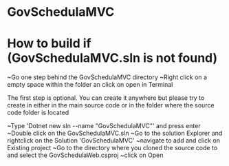 # GovSchedulaMVC

# How to build if (GovSchedulaMVC.sln is not found)
~Go one step behind the GovSchedulaMVC directory
~Right click on a empty space within the folder an click on open in Terminal

The first step is optional. You can create it anywhere but please try to create in either in the main source code or in the folder where the source code folder is located

~Type 'Dotnet new sln --name "GovSchedulaMVC"' and press enter
~Double click on the GovSchedulaMVC.sln
~Go to the solution Explorer and rightclick on the Solution 'GovSchedulaMVC'
~navigate to add and click on Existing project
~Go to the directory where you cloned the source code to and select the GovSchedulaWeb.csproj
~click on Open